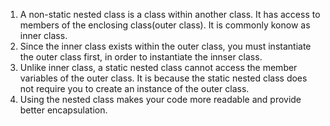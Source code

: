 1. A non-static nested class is a class within another class. It has access to members of the enclosing class(outer class). It is commonly konow as inner class.
2. Since the inner class exists within the outer class, you must instantiate the outer class first, in order to instantiate the innser class.
3. Unlike inner class, a static nested class cannot access the member variables of the outer class. It is because the static nested class does not require you to create an instance of the outer class.
4. Using the nested class makes your code more readable and provide better encapsulation.